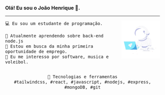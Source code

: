 ### Olá! Eu sou o João Henrique 👋.
---
<p>
   <img src="https://github.com/jhenriquem/jhenriquem/blob/main/astro.png" align="right" width="25%"/>
<samp>
    💻 Eu sou um estudante de programação.
    <br>
    <br>🔹 Atualmente aprendendo sobre back-end node.js
    <br>🔹 Estou em busca da minha primeira oportunidade de emprego.
    <br>🔹 Eu me interesso por software, musica e voleibol.
    </samp>
   <br>
  <br>
  <p align="center">
    <samp>
      🔭 Tecnologias e ferramentas <br>
       #tailwindcss, #react, #javascript, #nodejs, #express, #mongoDB, #git
     </samp>
    <br>
  </p>

  </p>

